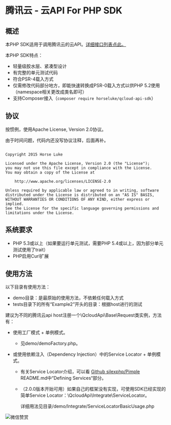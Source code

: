# 腾讯云 - 云API For PHP SDK

## 概述

本PHP SDK适用于调用腾讯云的云API。[详细接口列表点此。](http://www.qcloud.com/wiki/v2/API)

本PHP SDK特点：

* 轻量级胶水层、紧凑型设计
* 有完整的单元测试代码
* 符合PSR-4载入方式
* 仅需修改代码部分地方，即能快速转换成PSR-0载入方式以供PHP 5.2使用（namespace相关更改成类名即可）
* 支持Composer接入（```composer require horseluke/qcloud-api-sdk```）


## 协议

按惯例，使用Apache License, Version 2.0协议。

由于时间问题，代码内还没写协议注释，后面再补。


```

Copyright 2015 Horse Luke

Licensed under the Apache License, Version 2.0 (the "License");
you may not use this file except in compliance with the License.
You may obtain a copy of the License at

    http://www.apache.org/licenses/LICENSE-2.0

Unless required by applicable law or agreed to in writing, software
distributed under the License is distributed on an "AS IS" BASIS,
WITHOUT WARRANTIES OR CONDITIONS OF ANY KIND, either express or implied.
See the License for the specific language governing permissions and
limitations under the License.

```

## 系统要求

* PHP 5.3或以上（如果要运行单元测试，需要PHP 5.4或以上，因为部分单元测试使用了trait）
* PHP启用Curl扩展

## 使用方法

以下目录有使用方法：

* demo目录：是最原始的使用方法，不依赖任何载入方式
* tests目录下的所有“Example2”开头的目录：根据host进行的测试

建议为不同的腾讯云api host注册一个\QcloudApi\Base\Request类实例，方法有：

* 使用工厂模式 + 单例模式。

  - 见demo/demoFactory.php。

* 或使用依赖注入（Dependency Injection）中的Service Locator + 单例模式。

  - 有关Service Locator介绍，可以看 [Github silexphp/Pimple](https://github.com/silexphp/Pimple ) README.md中“Defining Services“部分。
  
  - （2.0.0版本开始可用）如果自己的框架没有实现，可使用SDK已经实现的简单Service Locator：\QcloudApi\Integrate\ServiceLocator。
  
    详细用法见目录/demo/Integrate/ServiceLocatorBasicUsage.php


![微信赞赏](https://horseluke.github.io/Assets/img/weixin_zanshangcode.jpg)
